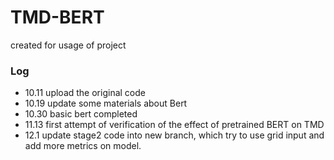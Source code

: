 # TMD-BERT

created for usage of project

### Log
  - 10.11 upload the original code
  - 10.19 update some materials about Bert
  - 10.30 basic bert completed
  - 11.13 first attempt of verification of the effect of pretrained BERT on TMD
  - 12.1 update stage2 code into new branch, which try to use grid input and add more metrics on model.

